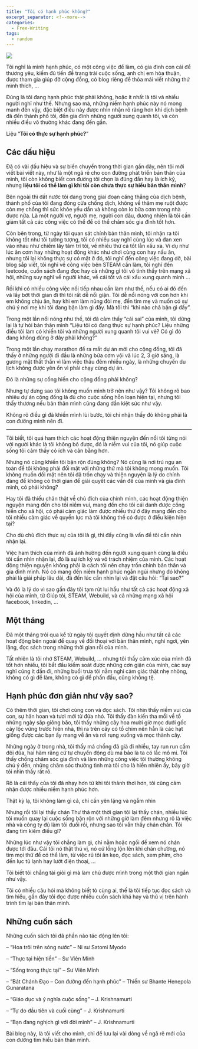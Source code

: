 ```yaml
---
title: "Tôi có hạnh phúc không?"
excerpt_separator: <!--more-->
categories:
  - Free-Writing
tags:
  - random
---
```


![](/assets/images/2021/09/2021-09-toi-co-hanh-phuc-khong.webp)

Tôi nghĩ là mình hạnh phúc, có một công việc để làm, có gia đình con cái để thương yêu, kiếm đủ tiền để trang trải cuộc sống, anh chị em hòa thuận, được tham gia giúp đỡ cộng đồng, có blog riêng để thỏa mái viết những thứ mình thích, … 

Đúng là tôi đang hạnh phúc thật phải không, hoặc ít nhất là tôi và nhiều người nghĩ như thế. Nhưng sao mà, những niềm hạnh phúc này nó mong manh đến vậy, đặc biệt điều này được nhìn nhận rõ ràng hơn khi dịch bệnh đã đến thành phố tôi, đến gia đình những người xung quanh tôi, và còn nhiều điều vô thường khác đang đến gần. 

Liệu “**Tôi có thực sự hạnh phúc?**” 

## Các dấu hiệu
Đã có vài dấu hiệu và sự biến chuyển trong thời gian gần đây, nên tôi mới viết bài viết này, như là một ngã rẽ cho con đường phát triển bản thân của mình, tôi còn không biết con đường tôi chọn là đúng đắn hay là ích kỷ, nhưng **liệu tôi có thể làm gì khi tôi còn chưa thực sự hiểu bản thân mình**?

Bên ngoài thì đất nước tôi đang trong giai đoạn căng thẳng của dịch bệnh, thành phố của tôi đang đóng cửa chống dịch, không về thăm mẹ ruột được còn mẹ chồng thì sức khỏe yếu dần và không còn lo bữa cơm trong nhà được nữa. Là một người vợ, người mẹ, người con dâu, đương nhiên là tôi cần giảm tất cả các công việc có thể để có thể chăm sóc gia đình tốt hơn.

Còn bên trong, từ ngày tôi quan sát chính bản thân mình, tôi nhận ra tôi không tốt như tôi tưởng tượng, tôi có nhiều suy nghĩ cùng lúc và đan xen vào nhau như chiếm lấy tâm trí tôi, về nhiều thứ cả tốt lẫn xấu xa. Ví dụ như lúc ăn cơm hay những hoạt động khác như chơi cùng con hay nấu ăn, nhưng tôi lại không thực sự có mặt ở đó, tôi nghĩ đến công việc đang dỡ, bài blog sắp viết, tôi nghĩ về công việc bên STEAM cần làm, tôi nghĩ đến leetcode, cuốn sách đang đọc hay cả những gì tôi vô tình thấy trên mạng xã hội, những suy nghĩ về người khác, về cái tốt và cái xấu xung quanh mình …

Rồi khi có nhiều công việc nối tiếp nhau cần làm như thế, nếu có ai đó đến và lấy bớt thời gian đi thì tôi rất dễ nổi giận. Tôi dễ nổi nóng với con hơn khi em không chịu ăn, hay khi em làm nũng đòi mẹ, đến tìm mẹ và muốn có sự chú ý nơi mẹ khi tôi đang bận làm gì đấy. Mà tôi thì “khi nào chả bận gì đấy”. 

Trong một lần nổi nóng như thế, tôi đã cảm thấy “cái sai” của mình, tôi dừng lại là tự hỏi bản thân mình “Liệu tôi có đang thực sự hạnh phúc? Liệu những điều tôi làm có khiến tôi và những người xung quanh tôi vui vẻ? Có gì đó đang không đúng ở đây phải không?”

Trong một lần chạy marathon để ra mắt dự án mới cho cộng đồng, tôi đã thấy ở những người đi đầu là những bữa cơm vội vã lúc 2, 3 giờ sáng, là gương mặt thất thần vì làm việc thâu đêm nhiều ngày, là những chuyến du lịch không được yên ổn vì phải chạy cùng dự án. 

Đó là những sự cống hiến cho cộng đồng phải không? 

Nhưng tự dưng sao tôi không muốn mình trở nên như vậy? Tôi không rõ bao nhiêu dự án cộng đồng là đủ cho cuộc sống hỗn loạn hiện tại, nhưng tôi thấy thương nếu bản thân mình cũng đang dần kiệt sức như vậy. 

Không rõ điều gì đã khiến mình lùi bước, tôi chỉ nhận thấy đó không phải là con đường mình nên đi.

---

Tôi biết, tôi quá ham thích các hoạt động thiện nguyện đến nổi tôi từng nói với người khác là tôi không bỏ được, đó là niềm vui của tôi, nó giúp cuộc sống tôi cảm thấy có ích và cân bằng hơn.

Nhưng nó cũng khiến tôi bận rộn đúng không? Nó cũng là nơi trú ngụ an toàn để tôi không phải đối mặt với những thứ mà tôi không mong muốn. Tôi không muốn đối mặt nên tôi đã trốn chạy và thiện nguyện là lý do chính đáng để không có thời gian để giải quyết các vấn đề của mình và gia đình mình, có phải không? 

Hay tôi đã thiếu chân thật về chủ đích của chính mình, các hoạt động thiện nguyện mang đến cho tôi niềm vui, mang đến cho tôi cái danh được cống hiến cho xã hội, có phải cảm giác làm được nhiều thứ ở đây mang đến cho tôi nhiều cảm giác về quyền lực mà tôi không thể có được ở điều kiện hiện tại?

Cho dù chủ đích thực sự của tôi là gì, thì đấy cũng là vấn đề tôi cần nhìn nhận lại. 

Việc ham thích của mình đã ảnh hưởng đến người xung quanh cũng là điều tôi cần nhìn nhận lại, đó là sự ích kỷ và vô trách nhiệm của mình. Các hoạt động thiện nguyện không phải là cách tôi nên chạy trốn chính bản thân và gia đình mình. Nó có mang đến niềm hạnh phúc ngắn ngủi nhưng đó không phải là giải pháp lâu dài, đã đến lúc cần nhìn lại và đặt câu hỏi: “Tại sao?”

Và đó là lý do vì sao gần đây tôi tạm rút lui hầu như tất cả các hoạt động xã hội của mình, từ Giúp tôi, STEAM, Webuild, và cả những mạng xã hội facebook, linkedin, …

## Một tháng
Đã một tháng trôi qua kể từ ngày tôi quyết định dừng hầu như tất cả các hoạt động bên ngoài để quay về đối thoại với bản thân mình, nghỉ ngơi, yên lặng, đọc sách trong những thời gian rỗi của mình. 

Tất nhiên là tôi nhớ STEAM, Webuild, … nhưng tôi thấy cảm xúc của mình đã tốt hơn nhiều, tôi bắt đầu kiểm soát được những cơn giận của mình, các suy nghĩ cũng ít dần đi, những buổi trưa tôi nằm nghỉ cảm giác thật nhẹ nhõng, không có gì để làm, không có gì để phấn đấu, cũng không tệ.

## Hạnh phúc đơn giản như vậy sao?
Có thêm thời gian, tôi chơi cùng con và đọc sách. Tôi nhìn thấy niềm vui của con, sự hân hoan và tươi mới từ đứa nhỏ. Tôi thấy đàn kiến tha mồi về tổ những ngày sắp giông bão, tôi thấy những cây hoa mười giờ mọc dưới gốc cây lộc vừng trước hiên nhà, thì ra trên cây có tổ chim nên hẳn là các hạt giống được các bạn ấy mang về ăn và rơi rụng xuống và mọc thành cây. 

Những ngày ở trong nhà, tôi thấy má chồng đã già đi nhiều, tay run run cầm đôi đũa, hai hàm răng cứ tự chuyển động dù má bảo là ta có lắc mô mi. Tôi thấy chồng chăm sóc gia đình và làm những công việc tôi thường không chú ý đến, những chăm sóc thường tình mà tôi cho là hiển nhiên ấy, bây giờ tôi nhìn thấy rất rõ. 

Rõ là cái thấy của tôi đã nhạy hơn từ khi tôi thảnh thơi hơn, tôi cũng cảm nhận được nhiều niềm hạnh phúc hơn. 

Thật kỳ lạ, tôi không làm gì cả, chỉ cần yên lặng và ngắm nhìn

Nhưng rồi tôi lại thấy chán
Thư thả một thời gian tôi lại thấy chán, nhiều lúc tôi muốn quay lại cuộc sống bận rộn với những giờ làm đêm nhưng rõ là việc nhà và công ty đủ làm tôi đuối rồi, nhưng sao tôi vẫn thấy chán chán. Tôi đang tìm kiếm điều gì?

Những lúc như vậy tôi chẳng làm gì, chỉ nằm hoặc ngồi để xem nó chán được tới đâu. Cái tôi nó thật thú vị, nó cứ lồng lộn lên khi chán chường, nó tìm mọi thứ để có thể làm, từ việc rủ tôi ăn kẹo, đọc sách, xem phim, cho đến lục tủ lạnh hay lướt điện thoại, … 

Tôi biết tôi chẳng tài giỏi gì mà làm chủ được mình trong một thời gian ngắn như vậy.

Tôi có nhiều câu hỏi mà không biết tỏ cùng ai, thế là tôi tiếp tục đọc sách và tìm hiểu, gần đây tôi đọc được nhiều cuốn sách khá hay và thú vị trên hành trình tìm lại bản thân mình.

## Những cuốn sách
Những cuốn sách tôi đã phần nào tác động lên tôi:

– “Hoa trôi trên sóng nước” – Ni sư Satomi Myodo

– “Thực tại hiện tiền” – Sư Viên Minh

– “Sống trong thực tại” – Sư Viên Minh

– “Bát Chánh Đạo – Con đường đến hạnh phúc” – Thiền sư Bhante Henepola Gunaratana

– “Giáo dục và ý nghĩa cuộc sống” – J. Krishnamurti

– “Tự do đầu tiên và cuối cùng”  – J. Krishnamurti

– “Bạn đang nghịch gì với đời mình”  – J. Krishnamurti

Bài blog này, là tôi viết cho mình, chỉ để lưu lại vài dòng về ngã rẽ mới của con đường tìm hiểu bản thân mình.